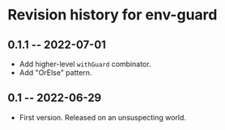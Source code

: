 # Revision history for env-guard

## 0.1.1 -- 2022-07-01

* Add higher-level `withGuard` combinator.
* Add "OrElse" pattern.

## 0.1 -- 2022-06-29

* First version. Released on an unsuspecting world.
